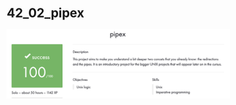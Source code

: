 # 42_02_pipex

<img src="https://github.com/J0Santos/42-pipex/blob/master/Readme_utils/Grade.png" alt="grade pipex" />
